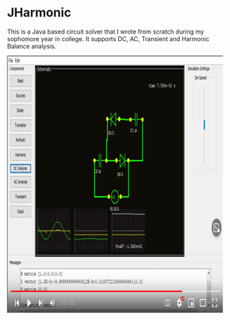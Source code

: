 # JHarmonic
This is a Java based circuit solver that I wrote from scratch during my sophomore year in college. It supports DC, AC, Transient and Harmonic Balance analysis. 

<img src="/JHarmonicDemo.png" width="800" height="600" /> 
